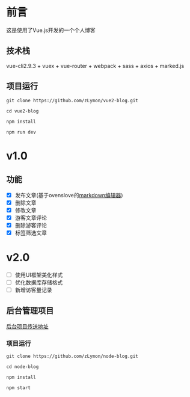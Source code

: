 # 前言

这是使用了Vue.js开发的一个个人博客

## 技术栈

vue-cli2.9.3 + vuex + vue-router + webpack + sass + axios + marked.js

## 项目运行

```
git clone https://github.com/zLymon/vue2-blog.git  

cd vue2-blog

npm install

npm run dev
```
# v1.0
## 功能

- [x] 发布文章(基于ovenslove的[markdown编辑器](https://github.com/ovenslove/vue-mdEditor))
- [x] 删除文章
- [x] 修改文章
- [x] 游客文章评论
- [x] 删除游客评论
- [x] 标签筛选文章

# v2.0

- [ ] 使用UI框架美化样式
- [ ] 优化数据库存储格式
- [ ] 新增访客量记录

## 后台管理项目

[后台项目传送地址](https://github.com/zLymon/node-blog.git)

### 项目运行

```
git clone https://github.com/zLymon/node-blog.git

cd node-blog

npm install

npm start
```

